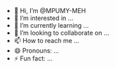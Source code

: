 - 👋 Hi, I’m @MPUMY-MEH
- 👀 I’m interested in ...
- 🌱 I’m currently learning ...
- 💞️ I’m looking to collaborate on ...
- 📫 How to reach me ...
- 😄 Pronouns: ...
- ⚡ Fun fact: ...

<!---
MPUMY-MEH/MPUMY-MEH is a ✨ special ✨ repository because its `README.md` (this file) appears on your GitHub profile.
You can click the Preview link to take a look at your changes.
--->
